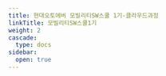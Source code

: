 ```yaml
---
title: 현대오토에버 모빌리티SW스쿨 1기-클라우드과정
linkTitle: 모빌리티SW스쿨1기
weight: 2
cascade:
  type: docs
sidebar:
  open: true
---
```

<!--
## 2024/08/26 - 2025/02/26
{{< cards >}}
  {{< card link="/blog/mobilityschool/mariadb/" title="MariaDB" >}}
  {{< card link="/blog/mobilityschool/mongodb/" title="MongoDB" >}}
  {{< card link="/blog/mobilityschool/redis/" title="REDIS" >}}
  {{< card link="/blog/mobilityschool/linux/" title="Linux" >}}

{{< /cards >}}
-->